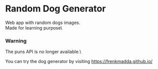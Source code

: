 # Random Dog Generator
Web app with random dogs images.\
Made for learning purpose\
### Warning
The puns API is no longer available.\

You can try the dog generator by visiting https://frenkmadda.github.io/
